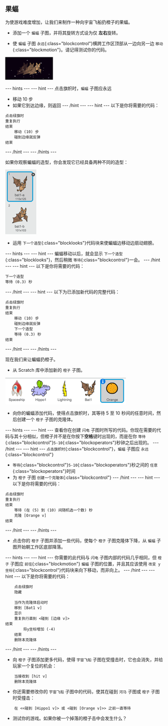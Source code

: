## 果蝠

为使游戏难度增加，让我们来制作一种向宇宙飞船扔橙子的果蝠。

+ 添加一个 `蝙蝠` 子图，并将其旋转方式设为仅 **左右**旋转。

+ 使 `蝙蝠` 子图 `永远`{:class="blockcontrol"}横跨工作区顶部从一边向另一边 `移动`{:class="blockmotion"}。请记得测试你的代码。

![screenshot](images/invaders-bat.png)

--- hints ---
--- hint ---
点击旗帜时，`蝙蝠` 子图应永远
- 移动 10 步
- 如果它到达边缘，则返回
--- /hint ---
--- hint ---
以下是你将需要的代码：

```blocks
点击绿旗时
重复执行
结束
    移动 (10) 步
    碰到边缘就反弹
结束
```
--- /hint ---
--- /hints ---

如果你观察蝙蝠的造型，你会发现它已经具备两种不同的造型：

![screenshot](images/invaders-bat-costume.png)

+ 运用 `下一个造型`{:class="blocklooks"}代码块来使蝙蝠边移动边扇动翅膀。

--- hints ---
--- hint ---
蝙蝠移动以后，就会显示 `下一个造型`{:class="blocklooks"}，然后稍微 `等待`{:class="blockcontrol"}一会。
--- /hint ---
--- hint ---
以下是你将需要的代码：

```blocks
下一个造型
等待 (0.3) 秒
```
--- /hint ---
--- hint ---
以下为已添加新代码的完整代码：

```blocks
点击绿旗时
重复执行
结束
    移动 (10) 步
    碰到边缘就反弹
    下一个造型
    等待 (0.3) 秒
结束
```
--- /hint ---
--- /hints ---

现在我们来让蝙蝠扔橙子。

+ 从 Scratch 库中添加新的 `橙子` 子图。

![screenshot](images/invaders-orange.png)

+ 向你的蝙蝠添加代码，使得点击旗帜时，其等待 5 至 10 秒间的任意时间，然后创建一个 `橙子` 子图的克隆体。

--- hints ---
--- hint ---
查看你在创建 `闪电` 子图时所写的代码。你现在需要的代码与其十分相似，但橙子并不是在你按下**空格**键时出现的，而是在你 `等待`{:class="blockcontrol"}`5-10`{:class="blockoperators"}秒钟之后出现的。
--- /hint ---
--- hint ---
`点击旗帜时`{:class="blockcontrol"}，`蝙蝠` 子图应
`永远`{:class="blockcontrol"}
- `等待`{:class="blockcontrol"}`5-10`{:class="blockoperators"}秒之间的 `任意`{:class="blockoperators"}时间
- 为 `橙子` 子图 `创建一个克隆体`{:class="blockcontrol"}
--- /hint ---
--- hint ---
以下是你将需要的代码：

```blocks
点击绿旗时
重复执行
结束
	等待 (在 (5) 到 (10) 间随机选一个数) 秒
	克隆 [Orange v]
结束
```
--- /hint ---
--- /hints ---

+ 点击你的 `橙子` 子图并添加一些代码，使每个 `橙子` 子图克隆体下降，从 `蝙蝠` 子图开始朝工作区底部降落。

--- hints ---
--- hint ---
你需要的此代码与 `闪电` 子图内部的代码几乎相同，但 `橙子` 子图应 `前往`{:class="blockmotion"} `蝙蝠` 子图的位置，并且其应该使用 `改变 y 坐标`{:class="blockcontrol"}代码块来向下移动，而非向上。
--- /hint ---
--- hint ---
以下是你将需要的代码：

```blocks
	点击绿旗时
	隐藏

	当作为克隆体启动时
	移到 [Bat1 v]
	显示
	重复执行直到 <碰到 [边缘 v]>
结束
		将y坐标增加 (-4)
	结束
	删除本克隆体

```
--- /hint ---
--- /hints ---


+ 向 `橙子` 子图添加更多代码，使得 `宇宙飞船` 子图在受撞击时，它也会消失，并给玩家一个复位的机会：

```blocks
	当接收到 [hit v]
	删除本克隆体
```

+ 你还需要修改你的 `宇宙飞船` 子图中的代码，使其在碰到 `河马` 子图或 `橙子` 子图时受撞击：

```blocks
	在 <<碰到 [Hippo1 v]> 或 <碰到 [Orange v]>> 之前一直等待
```

+ 测试你的游戏。如果你被一个掉落的橙子击中会发生什么？
